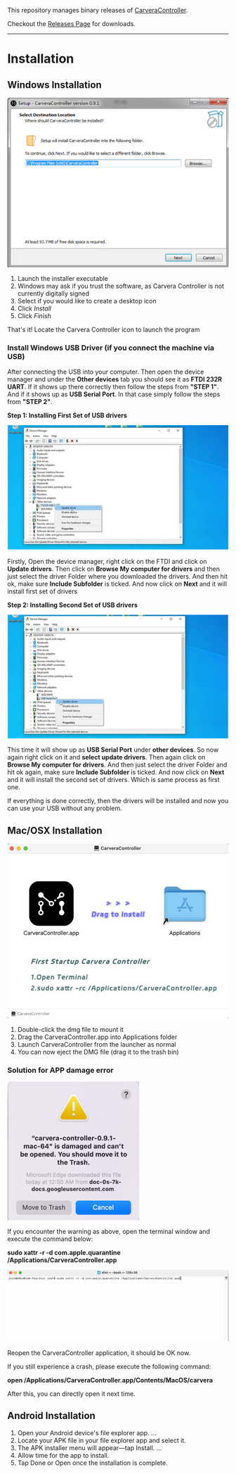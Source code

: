 This repository manages binary releases of [CarveraController](https://www.makera.com). 

Checkout the [Releases Page](https://github.com/MakeraInc/CarveraController/releases) for downloads.

----

# Installation


## Windows Installation
![Windows Setup](/img/Windows-Setup.png)

1. Launch the installer executable
2. Windows may ask if you trust the software, as Carvera Controller is not currently digitally signed
3. Select if you would like to create a desktop icon
4. Click *Install*
5. Click *Finish*

That's it! Locate the Carvera Controller icon to launch the program

### Install Windows USB Driver (if you connect the machine via USB)

After connecting the USB into your computer. Then open the device manager and under the **Other devices** tab you should see it as **FTDI 232R UART**. If it shows up there correctly then follow the steps from **"STEP 1"**. And if it shows up as **USB Serial Port**. In that case simply follow the steps from **"STEP 2"**.

**Step 1: Installing First Set of USB drivers**

![USB Driver Setup1](/img/USB-Driver-Setup-1.png)

Firstly, Open the device manager, right click on the FTDI and click on **Update drivers**. Then click on **Browse My computer for drivers** and then just select the driver Folder where you downloaded the drivers. And then hit ok, make sure **Include Subfolder** is ticked. And now click on **Next** and it will install first set of drivers

**Step 2: Installing Second Set of USB drivers**

![USB Driver Setup2](/img/USB-Driver-Setup-2.png)

This time it will show up as **USB Serial Port** under **other devices**. So now again right click on it and **select update drivers**. Then again click on **Browse My computer for drivers**. And then just select the driver Folder and hit ok again, make sure **Include Subfolder** is ticked. And now click on **Next** and it will install the second set of drivers. Which is same process as first one. 

If everything is done correctly, then the drivers will be installed and now you can use your USB without any problem.

## Mac/OSX Installation
![Mac OS Setup](/img/Mac-Setup2.png)

1. Double-click the dmg file to mount it 
2. Drag the CarveraController.app into Applications folder
3. Launch CarveraController from the launcher as normal
4. You can now eject the DMG file (drag it to the trash bin)

### Solution for APP damage error
![APP Damage](/img/APP-Damage-Error.png)

If you encounter the warning as above, open the terminal window and execute the command below:

**sudo xattr -r -d com.apple.quarantine /Applications/CarveraController.app**

![APP Damage Solution](/img/APP-Damage-solution.png)

Reopen the CarveraController application, it should be OK now.

If you still experience a crash, please execute the following command:

**open /Applications/CarveraController.app/Contents/MacOS/carvera**

After this, you can directly open it next time.


## Android Installation

1. Open your Android device's file explorer app. ...
2. Locate your APK file in your file explorer app and select it.
3. The APK installer menu will appear—tap Install. ...
4. Allow time for the app to install.
5. Tap Done or Open once the installation is complete.



